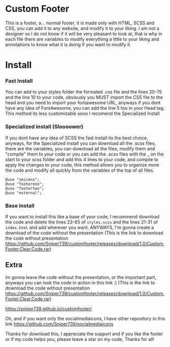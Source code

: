 # Custom Footer
This is a footer, a... normal footer, it is made only with HTML, SCSS and CSS, you can add it to any website, and modify it to your liking. I am not a designer so I do not know if it will be very pleasant to look at, that is why in each file there are variables to modify everything a little to your liking and annotations to know what it is doing if you want to modify it.
# Install
### Fast Install
You can add to your styles folder the formated .css file and the lines 20-75 and the line 10 to your code, obviously you MUST import the CSS file to the head and you need to import your fontawesome URL, anyways if you dont have any idea of FontAwesome, you can add the line 5 too in your Head tag. This method its less customizable sooo I recomend the Specialized Install
### Specialized install (Sloooower)
If you dont have any idea of SCSS the fast install its the best choice, anyways, for the Specialized install you can download all the .scss files, there are the variables, you can download all the files, modify them and "compile" them to your code or you can add the .scss files with the _ on the start to your scss folder and add this 4 lines to your code, and compile to apply the changes to your code, this method allows you to organize more the code and modify all quickly from the variables of the top of all files.

```
@use "smicons";
@use "footerone";
@use "footertwo";
@use "external";
```

### Base install
If you want to install this like a base of your code, I recommend download the code and delete the lines 23-65 of ```styles.scss``` and the lines 21-31 of ```index.html``` and add wherever you want, ANYWAYS, I'm gonna create a download of the code without the presentation (This is the link to download the code without presentation https://github.com/Sniper739/customfooter/releases/download/1.0/Custom.Footer.Clear.Code.rar)

## Extra
Im gonna leave the code without the presentation, or the important part, anyways you can look the code in action in this link :) (This is the link to download the code without presentation https://github.com/Sniper739/customfooter/releases/download/1.0/Custom.Footer.Clear.Code.rar)

https://sniper739.github.io/customfooter/

Oh, and if you want only the socialmediaicons, I have other repository in this link https://github.com/Sniper739/socialmediaicons

Thanks for download this, I appreciate the support and if you like the footer or if my code helps you, please leave a star on my code, Thanks for all!
